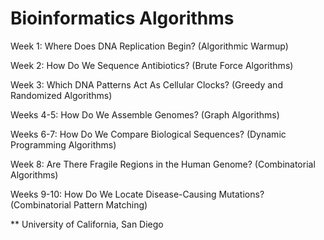 Bioinformatics Algorithms 
==============

Week 1: Where Does DNA Replication Begin?  (Algorithmic Warmup)

Week 2: How Do We Sequence Antibiotics?  (Brute Force Algorithms)

Week 3: Which DNA Patterns Act As Cellular Clocks?  (Greedy and Randomized Algorithms)

Weeks 4-5: How Do We Assemble Genomes? (Graph Algorithms)

Weeks 6-7: How Do We Compare Biological Sequences? (Dynamic Programming Algorithms)

Week 8: Are There Fragile Regions in the Human Genome? (Combinatorial Algorithms)

Weeks 9-10: How Do We Locate Disease-Causing Mutations? (Combinatorial Pattern Matching)

** University of California, San Diego
